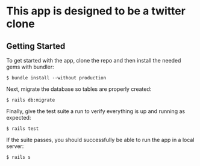 # This app is designed to be a twitter clone

## Getting Started

To get started with the app, clone the repo and then install the needed gems with bundler:

```
$ bundle install --without production
```

Next, migrate the database so tables are properly created:
```
$ rails db:migrate
```

Finally, give the test suite a run to verify everything is up and running as expected:
```
$ rails test
```

If the suite passes, you should successfully be able to run the app in a local server:
```
$ rails s
```

